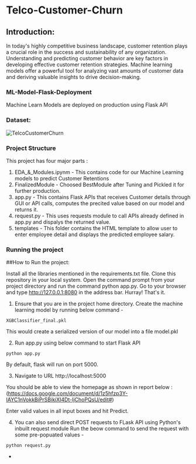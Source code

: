 # Telco-Customer-Churn


## Introduction:


In today's highly competitive business landscape, customer retention plays a crucial role in the success and sustainability of any organization. Understanding and predicting customer behavior are key factors in developing effective customer retention strategies. Machine learning models offer a powerful tool for analyzing vast amounts of customer data and deriving valuable insights to drive decision-making.

### ML-Model-Flask-Deployment
Machine Learn Models are deployed on production using Flask API


### Dataset: 
![TelcoCustomerChurn](https://www.kaggle.com/datasets/blastchar/telco-customer-churn)

### Project Structure
This project has four major parts :
1. EDA_&_Modules.ipynm - This contains code for our Machine Learning models to predict Customer Retentions
2. FinalizedModule - Choosed BestModule after Tuning and Pickled it for further production.
3. app.py - This contains Flask APIs that receives Customer details through GUI or API calls, computes the precited value based on our model and returns it.
4. request.py - This uses requests module to call APIs already defined in app.py and dispalys the returned value.
5. templates - This folder contains the HTML template to allow user to enter employee detail and displays the predicted employee salary.


### Running the project

##How to Run the project:

Install all the libraries mentioned in the requirements.txt file.
Clone this repository in your local system.
Open the command prompt from your project directory and run the command python app.py.
Go to your browser and type http://127.0.0.1:8080 in the address bar.
Hurray! That's it.

1. Ensure that you are in the project home directory. Create the machine learning model by running below command -

```
XGBClassifier_final.pkl
```
This would create a serialized version of our model into a file model.pkl

2. Run app.py using below command to start Flask API
```
python app.py
```
By default, flask will run on port 5000.

3. Navigate to URL http://localhost:5000

You should be able to view the homepage as shown in report below :
(https://docs.google.com/document/d/1z5hfzp3Y-IAYC1nVokkBiPrSBikiXI4Dt-IjChoPQsU/edit#)

Enter valid values in all input boxes and hit Predict.

4. You can also send direct POST requests to FLask API using Python's inbuilt request module
Run the beow command to send the request with some pre-popuated values -
```
python request.py
```
-
